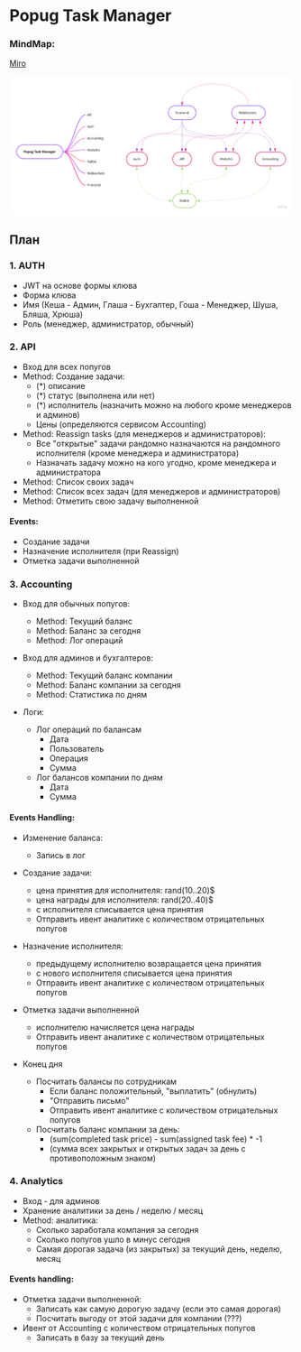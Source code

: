 # Popug Task Manager

### MindMap:
[Miro](https://miro.com/app/board/uXjVPVXM5Yk=/?share_link_id=879903306597)

![](ptm.jpg)

## План

### 1. AUTH
- JWT на основе формы клюва
- Форма клюва
- Имя (Кеша - Админ, Глаша - Бухгалтер, Гоша - Менеджер, Шуша, Бляша, Хрюша)
- Роль (менеджер, администратор, обычный)

### 2. API
- Вход для всех попугов
- Method: Создание задачи:
  - (*) описание
  - (*) статус (выполнена или нет)
  - (*) исполнитель (назначить можно на любого кроме менеджеров и админов)
  - Цены (определяются сервисом Accounting)
- Method: Reassign tasks (для менеджеров и администраторов):
  - Все "открытые" задачи рандомно назначаются на рандомного исполнителя (кроме менеджера и администратора)
  - Назначать задачу можно на кого угодно, кроме менеджера и администратора
- Method: Список своих задач
- Method: Список всех задач (для менеджеров и администраторов)
- Method: Отметить свою задачу выполненной

#### Events:
- Создание задачи
- Назначение исполнителя (при Reassign)
- Отметка задачи выполненной

### 3. Accounting

- Вход для обычных попугов:
  - Method: Текущий баланс
  - Method: Баланс за сегодня
  - Method: Лог операций


- Вход для админов и бухгалтеров:
  - Method: Текущий баланс компании
  - Method: Баланс компании за сегодня
  - Method: Статистика по дням

- Логи:
  - Лог операций по балансам
    - Дата
    - Пользователь
    - Операция
    - Сумма
  - Лог балансов компании по дням
    - Дата
    - Сумма

#### Events Handling:
- Изменение баланса:
  - Запись в лог

- Создание задачи:
  - цена принятия для исполнителя: rand(10..20)$
  - цена награды для исполнителя: rand(20..40)$
  - с исполнителя списывается цена принятия
  - Отправить ивент аналитике с количеством отрицательных попугов

- Назначение исполнителя:
  - предыдущему исполнителю возвращается цена принятия
  - с нового исполнителя списывается цена принятия
  - Отправить ивент аналитике с количеством отрицательных попугов

- Отметка задачи выполненной
  - исполнителю начисляется цена награды
  - Отправить ивент аналитике с количеством отрицательных попугов

- Конец дня
  - Посчитать балансы по сотрудникам
    - Если баланс положительный, "выплатить" (обнулить)
    - "Отправить письмо"
    - Отправить ивент аналитике с количеством отрицательных попугов
  - Посчитать баланс компании за день:
    - (sum(completed task price) - sum(assigned task fee) * -1
    - (сумма всех закрытых и открытых задач за день с противоположным знаком)

### 4. Analytics

- Вход - для админов
- Хранение аналитики за день / неделю / месяц
- Method: аналитика:
  - Сколько заработала компания за сегодня
  - Сколько попугов ушло в минус сегодня
  - Самая дорогая задача (из закрытых) за текущий день, неделю, месяц

#### Events handling:
- Отметка задачи выполненной:
  - Записать как самую дорогую задачу (если это самая дорогая)
  - Посчитать выгоду от этой задачи для компании (???)
- Ивент от Accounting с количеством отрицательных попугов
  - Записать в базу за текущий день
